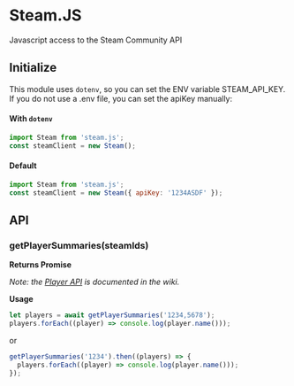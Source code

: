 # Steam.JS #
Javascript access to the Steam Community API

## Initialize ##
This module uses ```dotenv```, so you can set the ENV variable STEAM_API_KEY.
If you do not use a .env file, you can set the apiKey manually:

#### With ```dotenv``` ####
```javascript
import Steam from 'steam.js';
const steamClient = new Steam();
```

#### Default ####
```javascript
import Steam from 'steam.js';
const steamClient = new Steam({ apiKey: '1234ASDF' });
```


## API ##

### getPlayerSummaries(steamIds) ###
**Returns Promise**

_Note: the [Player API](https://github.com/byome/steam.js/wiki/Player) is documented in the wiki._

**Usage**
```javascript
let players = await getPlayerSummaries('1234,5678');
players.forEach((player) => console.log(player.name()));
```
or
```javascript
getPlayerSummaries('1234').then((players) => {
  players.forEach((player) => console.log(player.name()));
});
```
